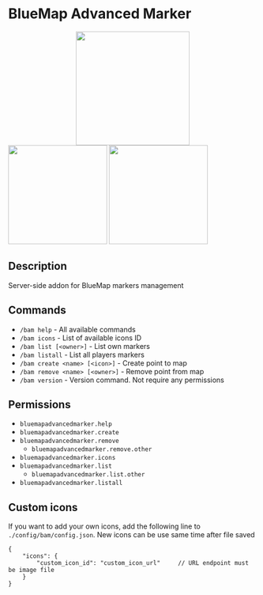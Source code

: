 # BlueMap Advanced Marker
<a title="Fabric Language Kotlin" href="https://minecraft.curseforge.com/projects/fabric-language-kotlin" target="_blank" rel="noopener noreferrer"><img style="display: block; margin-left: auto; margin-right: auto;" src="https://i.imgur.com/c1DH9VL.png" alt="" width="230" /></a>
<img src="https://i.imgur.com/iaETp3c.png" alt="" width="200" >
<img src="https://i.imgur.com/Ol1Tcf8.png" alt="" width="200" >

## Description
Server-side addon for BlueMap markers management

## Commands
* `/bam help` - All available commands
* `/bam icons` - List of available icons ID
* `/bam list [<owner>]` - List own markers
* `/bam listall` - List all players markers
* `/bam create <name> [<icon>]` - Create point to map
* `/bam remove <name> [<owner>]` - Remove point from map
* `/bam version` - Version command. Not require any permissions

## Permissions
* `bluemapadvancedmarker.help`
* `bluemapadvancedmarker.create`
* `bluemapadvancedmarker.remove`
  * `bluemapadvancedmarker.remove.other`
* `bluemapadvancedmarker.icons`
* `bluemapadvancedmarker.list`
  * `bluemapadvancedmarker.list.other`
* `bluemapadvancedmarker.listall`

## Custom icons
If you want to add your own icons, add the following line to `./config/bam/config.json`. New icons can be use same time after file saved
```json5
{
    "icons": {
        "custom_icon_id": "custom_icon_url"     // URL endpoint must be image file
    }
}
```
